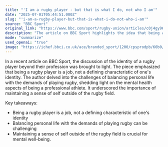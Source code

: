 ```yaml
---
title: "'I am a rugby player - but that is what I do, not who I am'"
date: "2025-07-01T05:44:51.000Z"
slug: "'i-am-a-rugby-player-but-that-is-what-i-do-not-who-i-am'"
source: "BBC Sport"
original_link: "https://www.bbc.com/sport/rugby-union/articles/c0j4gy963y4o"
description: "The article on BBC Sport highlights the idea that being a rugby player is a job, not the sole aspect of one's identity. It emphasizes the need for professional athletes to have a sense of self beyond their sport. The piece delves into the challenges of balancing personal life with the demands of playing rugby, shedding light on the mental health aspects of being a professional athlete. It suggests that having interests and activities outside of rugby is crucial for overall well-being.  The discussion on the mental health aspects of being a professional athlete is a key focus of the article. It points out that the pressures and demands of playing rugby can take a toll on one's mental well-being. The piece underscores the importance of maintaining a sense of self outside of the rugby field to prevent burnout and maintain a healthy work-life balance. It suggests that having hobbies, interests, and relationships outside of rugby can help athletes cope with the stresses of their profession.  The article highlights the need for professional rugby players to prioritize their mental health and well-being. It suggests that seeking support, whether through therapy, counseling, or simply engaging in activities outside of rugby, can help athletes maintain a healthy mindset. The piece encourages athletes to remember that being a rugby player is just one aspect of their identity and that it is important to cultivate other interests and relationships to maintain a sense of self outside of their profession.  In conclusion, the article on BBC Sport emphasizes the importance of professional rugby players maintaining a sense of self beyond their sport. It suggests that having interests and activities outside of rugby is crucial for mental well-being and preventing burnout. The piece underscores the need for athletes to prioritize their mental health and seek support when needed. Ultimately, the article serves as a reminder that being a rugby player is a job, not the entirety of one's identity, and that maintaining a healthy work-life balance is essential for overall well-being."
mode: "summarize"
used_openai: "true"
image: "https://ichef.bbci.co.uk/ace/branded_sport/1200/cpsprodpb/60b0/live/d837cec0-5276-11f0-b4be-8f7caf53b80c.jpg"
---
```


In a recent article on BBC Sport, the discussion of the identity of a rugby player beyond their profession was brought to light. The piece emphasized that being a rugby player is a job, not a defining characteristic of one's identity. The author delved into the challenges of balancing personal life with the demands of playing rugby, shedding light on the mental health aspects of being a professional athlete. It underscored the importance of maintaining a sense of self outside of the rugby field.

Key takeaways:
- Being a rugby player is a job, not a defining characteristic of one's identity
- Balancing personal life with the demands of playing rugby can be challenging
- Maintaining a sense of self outside of the rugby field is crucial for mental well-being.